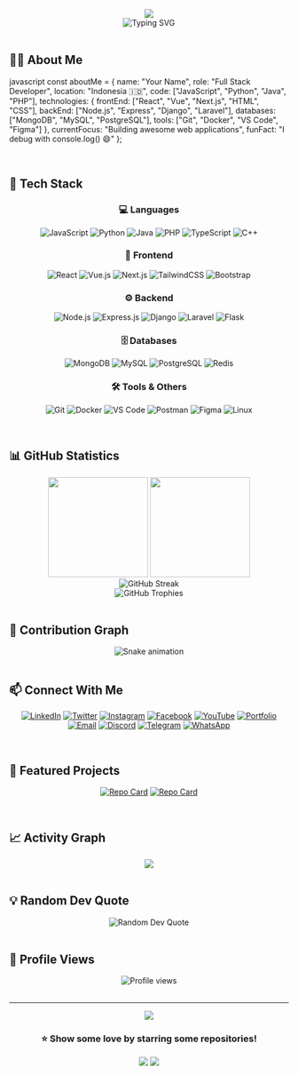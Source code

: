 <div align="center">
  <img src="https://capsule-render.vercel.app/api?type=waving&color=gradient&customColorList=6,11,20&height=180&section=header&text=Hi%20There!%20👋&fontSize=50&fontAlignY=35&animation=twinkling&fontColor=gradient" />
</div>

<div align="center">
  <img src="https://readme-typing-svg.herokuapp.com?font=Fira+Code&weight=600&size=28&duration=3000&pause=1000&color=00D9FF&center=true&vCenter=true&multiline=true&repeat=true&width=600&height=100&lines=Welcome+to+My+Profile!+%F0%9F%9A%80;Full+Stack+Developer+%F0%9F%92%BB;Always+Learning+New+Things+%F0%9F%8C%9F" alt="Typing SVG" />
</div>

<br>

## 🙋‍♂ About Me

javascript
const aboutMe = {
    name: "Your Name",
    role: "Full Stack Developer",
    location: "Indonesia 🇮🇩",
    code: ["JavaScript", "Python", "Java", "PHP"],
    technologies: {
        frontEnd: ["React", "Vue", "Next.js", "HTML", "CSS"],
        backEnd: ["Node.js", "Express", "Django", "Laravel"],
        databases: ["MongoDB", "MySQL", "PostgreSQL"],
        tools: ["Git", "Docker", "VS Code", "Figma"]
    },
    currentFocus: "Building awesome web applications",
    funFact: "I debug with console.log() 😄"
};


<br>

## 🚀 Tech Stack

<div align="center">

### 💻 Languages
![JavaScript](https://img.shields.io/badge/JavaScript-F7DF1E?style=for-the-badge&logo=javascript&logoColor=black)
![Python](https://img.shields.io/badge/Python-3776AB?style=for-the-badge&logo=python&logoColor=white)
![Java](https://img.shields.io/badge/Java-ED8B00?style=for-the-badge&logo=openjdk&logoColor=white)
![PHP](https://img.shields.io/badge/PHP-777BB4?style=for-the-badge&logo=php&logoColor=white)
![TypeScript](https://img.shields.io/badge/TypeScript-007ACC?style=for-the-badge&logo=typescript&logoColor=white)
![C++](https://img.shields.io/badge/C++-00599C?style=for-the-badge&logo=cplusplus&logoColor=white)

### 🎨 Frontend
![React](https://img.shields.io/badge/React-20232A?style=for-the-badge&logo=react&logoColor=61DAFB)
![Vue.js](https://img.shields.io/badge/Vue.js-35495E?style=for-the-badge&logo=vuedotjs&logoColor=4FC08D)
![Next.js](https://img.shields.io/badge/Next.js-000000?style=for-the-badge&logo=nextdotjs&logoColor=white)
![TailwindCSS](https://img.shields.io/badge/Tailwind_CSS-38B2AC?style=for-the-badge&logo=tailwind-css&logoColor=white)
![Bootstrap](https://img.shields.io/badge/Bootstrap-563D7C?style=for-the-badge&logo=bootstrap&logoColor=white)

### ⚙ Backend
![Node.js](https://img.shields.io/badge/Node.js-43853D?style=for-the-badge&logo=nodedotjs&logoColor=white)
![Express.js](https://img.shields.io/badge/Express.js-404D59?style=for-the-badge&logo=express&logoColor=white)
![Django](https://img.shields.io/badge/Django-092E20?style=for-the-badge&logo=django&logoColor=white)
![Laravel](https://img.shields.io/badge/Laravel-FF2D20?style=for-the-badge&logo=laravel&logoColor=white)
![Flask](https://img.shields.io/badge/Flask-000000?style=for-the-badge&logo=flask&logoColor=white)

### 🗄 Databases
![MongoDB](https://img.shields.io/badge/MongoDB-4EA94B?style=for-the-badge&logo=mongodb&logoColor=white)
![MySQL](https://img.shields.io/badge/MySQL-005C84?style=for-the-badge&logo=mysql&logoColor=white)
![PostgreSQL](https://img.shields.io/badge/PostgreSQL-316192?style=for-the-badge&logo=postgresql&logoColor=white)
![Redis](https://img.shields.io/badge/Redis-DC382D?style=for-the-badge&logo=redis&logoColor=white)

### 🛠 Tools & Others
![Git](https://img.shields.io/badge/Git-F05032?style=for-the-badge&logo=git&logoColor=white)
![Docker](https://img.shields.io/badge/Docker-2496ED?style=for-the-badge&logo=docker&logoColor=white)
![VS Code](https://img.shields.io/badge/VS_Code-007ACC?style=for-the-badge&logo=visualstudiocode&logoColor=white)
![Postman](https://img.shields.io/badge/Postman-FF6C37?style=for-the-badge&logo=postman&logoColor=white)
![Figma](https://img.shields.io/badge/Figma-F24E1E?style=for-the-badge&logo=figma&logoColor=white)
![Linux](https://img.shields.io/badge/Linux-FCC624?style=for-the-badge&logo=linux&logoColor=black)

</div>

<br>

## 📊 GitHub Statistics

<div align="center">
  <img height="180em" src="https://github-readme-stats.vercel.app/api?username=YOUR_GITHUB_USERNAME&show_icons=true&theme=tokyonight&include_all_commits=true&count_private=true"/>
  <img height="180em" src="https://github-readme-stats.vercel.app/api/top-langs/?username=YOUR_GITHUB_USERNAME&layout=compact&langs_count=8&theme=tokyonight"/>
</div>

<div align="center">
  <img src="https://github-readme-streak-stats.herokuapp.com/?user=YOUR_GITHUB_USERNAME&theme=tokyonight" alt="GitHub Streak" />
</div>

<div align="center">
  <img src="https://github-profile-trophy.vercel.app/?username=YOUR_GITHUB_USERNAME&theme=tokyonight&no-frame=true&no-bg=false&margin-w=4&row=1" alt="GitHub Trophies" />
</div>

<br>

## 🐍 Contribution Graph

<div align="center">
  <img src="https://raw.githubusercontent.com/YOUR_GITHUB_USERNAME/YOUR_GITHUB_USERNAME/output/github-contribution-grid-snake-dark.svg" alt="Snake animation" />
</div>

<br>

## 📫 Connect With Me

<div align="center">

[![LinkedIn](https://img.shields.io/badge/LinkedIn-0077B5?style=for-the-badge&logo=linkedin&logoColor=white)](https://linkedin.com/in/YOUR_LINKEDIN)
[![Twitter](https://img.shields.io/badge/Twitter-1DA1F2?style=for-the-badge&logo=twitter&logoColor=white)](https://twitter.com/YOUR_TWITTER)
[![Instagram](https://img.shields.io/badge/Instagram-E4405F?style=for-the-badge&logo=instagram&logoColor=white)](https://instagram.com/YOUR_INSTAGRAM)
[![Facebook](https://img.shields.io/badge/Facebook-1877F2?style=for-the-badge&logo=facebook&logoColor=white)](https://facebook.com/YOUR_FACEBOOK)
[![YouTube](https://img.shields.io/badge/YouTube-FF0000?style=for-the-badge&logo=youtube&logoColor=white)](https://youtube.com/@YOUR_YOUTUBE)
[![Portfolio](https://img.shields.io/badge/Portfolio-000000?style=for-the-badge&logo=About.me&logoColor=white)](https://YOUR_WEBSITE.com)
[![Email](https://img.shields.io/badge/Email-D14836?style=for-the-badge&logo=gmail&logoColor=white)](mailto:your.email@gmail.com)
[![Discord](https://img.shields.io/badge/Discord-5865F2?style=for-the-badge&logo=discord&logoColor=white)](https://discord.com/users/YOUR_DISCORD)
[![Telegram](https://img.shields.io/badge/Telegram-2CA5E0?style=for-the-badge&logo=telegram&logoColor=white)](https://t.me/YOUR_TELEGRAM)
[![WhatsApp](https://img.shields.io/badge/WhatsApp-25D366?style=for-the-badge&logo=whatsapp&logoColor=white)](https://wa.me/YOUR_WHATSAPP)

</div>

<br>

## 💼 Featured Projects

<div align="center">

[![Repo Card](https://github-readme-stats.vercel.app/api/pin/?username=YOUR_GITHUB_USERNAME&repo=PROJECT_1&theme=tokyonight)](https://github.com/YOUR_GITHUB_USERNAME/PROJECT_1)
[![Repo Card](https://github-readme-stats.vercel.app/api/pin/?username=YOUR_GITHUB_USERNAME&repo=PROJECT_2&theme=tokyonight)](https://github.com/YOUR_GITHUB_USERNAME/PROJECT_2)

</div>

<br>

## 📈 Activity Graph

<div align="center">
  <img src="https://github-readme-activity-graph.vercel.app/graph?username=YOUR_GITHUB_USERNAME&theme=tokyo-night&hide_border=true" />
</div>

<br>

## 💡 Random Dev Quote

<div align="center">
  <img src="https://quotes-github-readme.vercel.app/api?type=horizontal&theme=tokyonight" alt="Random Dev Quote" />
</div>

<br>

## 👀 Profile Views

<div align="center">
  <img src="https://komarev.com/ghpvc/?username=YOUR_GITHUB_USERNAME&label=Profile%20views&color=0e75b6&style=flat" alt="Profile views" />
</div>

<br>

---

<div align="center">
  <img src="https://capsule-render.vercel.app/api?type=waving&color=gradient&customColorList=6,11,20&height=100&section=footer" />
  
  ### ⭐ Show some love by starring some repositories!
  
  <img src="https://forthebadge.com/images/badges/built-with-love.svg" />
  <img src="https://forthebadge.com/images/badges/powered-by-coffee.svg" />
</div>
